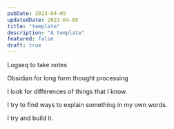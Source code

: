 ```yaml
---
pubDate: 2023-04-05
updatedDate: 2023-04-05
title: "template"
description: "A template"
featured: false
draft: true
---
```


Logseq to take notes

Obsidian for long form thought processing

I look for differences of things that I know. 

I try to find ways to explain something in my own words.

I try and build it.